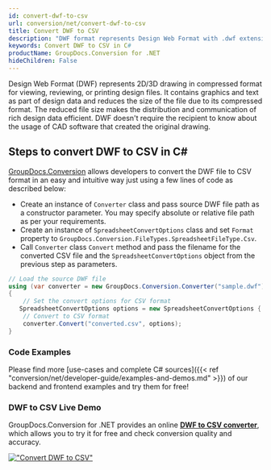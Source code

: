 ```yaml
---
id: convert-dwf-to-csv
url: conversion/net/convert-dwf-to-csv
title: Convert DWF to CSV
description: "DWF format represents Design Web Format with .dwf extension. Learn how to convert DWF to CSV file programmatically in C# language using GroupDocs.Conversion for .NET library."
keywords: Convert DWF to CSV in C#
productName: GroupDocs.Conversion for .NET
hideChildren: False
---
```


Design Web Format (DWF) represents 2D/3D drawing in compressed format for viewing, reviewing, or printing design files. It contains graphics and text as part of design data and reduces the size of the file due to its compressed format. The reduced file size makes the distribution and communication of rich design data efficient. DWF doesn't require the recipient to know about the usage of CAD software that created the original drawing.

## Steps to convert DWF to CSV in C#

[GroupDocs.Conversion](https://products.groupdocs.com/conversion/net) allows developers to convert the DWF file to CSV format in an easy and intuitive way just using a few lines of code as described below:

* Create an instance of `Converter` class and pass source DWF file path as a constructor parameter. You may specify absolute or relative file path as per your requirements. 
* Create an instance of `SpreadsheetConvertOptions` class and set `Format` property to `GroupDocs.Conversion.FileTypes.SpreadsheetFileType.Csv`.
* Call `Converter` class `Convert` method and pass the filename for the converted CSV file and the `SpreadsheetConvertOptions` object from the previous step as parameters.

```csharp
// Load the source DWF file
using (var converter = new GroupDocs.Conversion.Converter("sample.dwf"))
{
    // Set the convert options for CSV format
   SpreadsheetConvertOptions options = new SpreadsheetConvertOptions { Format = GroupDocs.Conversion.FileTypes.SpreadsheetFileType.Csv };
    // Convert to CSV format
    converter.Convert("converted.csv", options);
}
```

### Code Examples

Please find more [use-cases and complete C# sources]({{< ref "conversion/net/developer-guide/examples-and-demos.md" >}}) of our backend and frontend examples and try them for free!

### DWF to CSV Live Demo

GroupDocs.Conversion for .NET provides an online [**DWF to CSV converter**](https://products.groupdocs.app/conversion/dwf-to-csv), which allows you to try it for free and check conversion quality and accuracy.

[!["Convert DWF to CSV"](conversion/net/images/convert-to-csv/convert-dwf-to-csv.png)](https://products.groupdocs.app/conversion/dwf-to-csv)